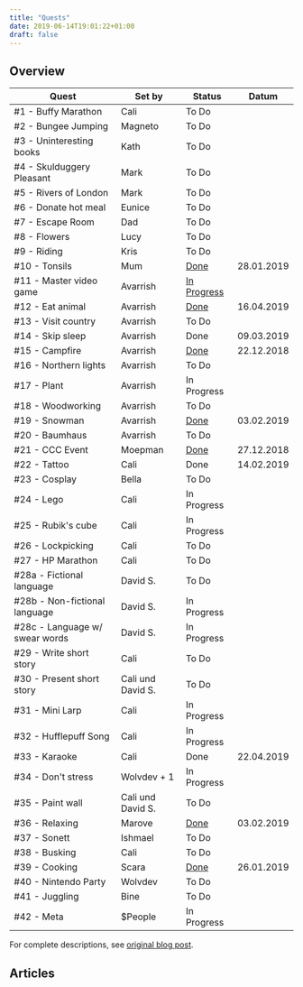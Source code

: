 ```yaml
---
title: "Quests"
date: 2019-06-14T19:01:22+01:00
draft: false
---
```


## Overview

| Quest                          | Set by            | Status                  | Datum      |
| ------------------------------ |------------------ | ----------------------- | ---------- |
| #1 - Buffy Marathon            | Cali              | To Do                   |            |
| #2 - Bungee Jumping            | Magneto           | To Do                   |            |
| #3 - Uninteresting books       | Kath              | To Do                   |            |
| #4 - Skulduggery Pleasant      | Mark              | To Do                   |            |
| #5 - Rivers of London          | Mark              | To Do                   |            |
| #6 - Donate hot meal           | Eunice            | To Do                   |            |
| #7 - Escape Room               | Dad               | To Do                   |            |
| #8 - Flowers                   | Lucy              | To Do                   |            |
| #9 - Riding                    | Kris              | To Do                   |            |
| #10 - Tonsils                  | Mum               | [Done](quest-10)        | 28.01.2019 |
| #11 - Master video game        | Avarrish          | [In Progress](quest-11) |            |
| #12 - Eat animal               | Avarrish          | [Done](quest-12)        | 16.04.2019 |
| #13 - Visit country            | Avarrish          | To Do                   |            |
| #14 - Skip sleep               | Avarrish          | Done                    | 09.03.2019 |
| #15 - Campfire                 | Avarrish          | [Done](quest-15)        | 22.12.2018 |
| #16 - Northern lights          | Avarrish          | To Do                   |            |
| #17 - Plant                    | Avarrish          | In Progress             |            |
| #18 - Woodworking              | Avarrish          | To Do                   |            |
| #19 - Snowman                  | Avarrish          | [Done](quest-19)        | 03.02.2019 |
| #20 - Baumhaus                 | Avarrish          | To Do                   |            |
| #21 - CCC Event                | Moepman           | [Done](quest-21)        | 27.12.2018 |
| #22 - Tattoo                   | Cali              | Done                    | 14.02.2019 |
| #23 - Cosplay                  | Bella             | To Do                   |            |
| #24 - Lego                     | Cali              | In Progress             |            |
| #25 - Rubik's cube             | Cali              | In Progress             |            |
| #26 - Lockpicking              | Cali              | To Do                   |            |
| #27 - HP Marathon              | Cali              | To Do                   |            |
| #28a - Fictional language      | David S.          | To Do                   |            |
| #28b - Non-fictional language  | David S.          | In Progress             |            |
| #28c - Language w/ swear words | David S.          | In Progress             |            |
| #29 - Write short story        | Cali              | To Do                   |            |
| #30 - Present short story      | Cali und David S. | To Do                   |            |
| #31 - Mini Larp                | Cali              | In Progress             |            |
| #32 - Hufflepuff Song          | Cali              | In Progress             |            |
| #33 - Karaoke                  | Cali              | Done                    | 22.04.2019 |
| #34 - Don't stress             | Wolvdev + 1       | In Progress             |            |
| #35 - Paint wall               | Cali und David S. | To Do                   |            |
| #36 - Relaxing                 | Marove            | [Done](quest-36)        | 03.02.2019 |
| #37 - Sonett                   | Ishmael           | To Do                   |            |
| #38 - Busking                  | Cali              | To Do                   |            |
| #39 - Cooking                  | Scara             | [Done](quest-39)        | 26.01.2019 |
| #40 - Nintendo Party           | Wolvdev           | To Do                   |            |
| #41 - Juggling                 | Bine              | To Do                   |            |
| #42 - Meta                     | $People           | In Progress             |            |

For complete descriptions, see [original blog post](/en/post/quests).

## Articles